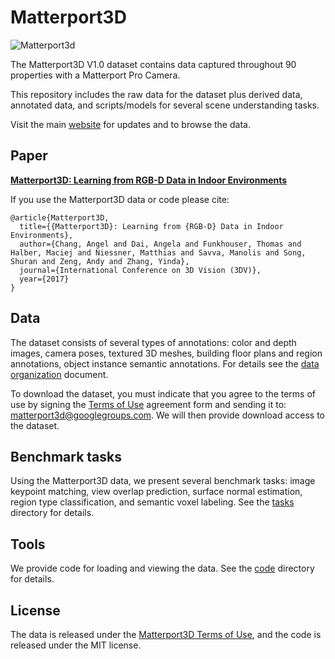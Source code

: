 # Matterport3D

![Matterport3d](img/teaser.jpg)

The Matterport3D V1.0 dataset contains data captured throughout 90 properties with a Matterport Pro Camera.

This repository includes the raw data for the dataset plus derived data, annotated  data, and scripts/models for several scene understanding tasks.

Visit the main [website](https://niessner.github.io/Matterport) for updates and to browse the data.

## Paper

[**Matterport3D: Learning from RGB-D Data in Indoor Environments**](https://arxiv.org/abs/1709.06158)

If you use the Matterport3D data or code please cite:

```
@article{Matterport3D,
  title={{Matterport3D}: Learning from {RGB-D} Data in Indoor Environments},
  author={Chang, Angel and Dai, Angela and Funkhouser, Thomas and Halber, Maciej and Niessner, Matthias and Savva, Manolis and Song, Shuran and Zeng, Andy and Zhang, Yinda},
  journal={International Conference on 3D Vision (3DV)},
  year={2017}
}
```

## Data

The dataset consists of several types of annotations: color and depth images, camera poses, textured 3D meshes, building floor plans and region annotations, object instance semantic annotations.  For details see the [data organization](data_organization.md) document.

To download the dataset, you must indicate that you agree to the terms of use by signing the [Terms of Use](http://kaldir.vc.in.tum.de/matterport/MP_TOS.pdf) agreement form and sending it to: [matterport3d@googlegroups.com](mailto:matterport3d@googlegroups.com).  We will then provide download access to the dataset.


## Benchmark tasks

Using the Matterport3D data, we present several benchmark tasks: image keypoint matching, view overlap prediction, surface normal estimation, region type classification, and semantic voxel labeling.  See the [tasks](tasks) directory for details.


## Tools

We provide code for loading and viewing the data.  See the [code](code) directory for details.

## License

The data is released under the [Matterport3D Terms of Use](http://kaldir.vc.in.tum.de/matterport/MP_TOS.pdf), and the code is released under the MIT license.

